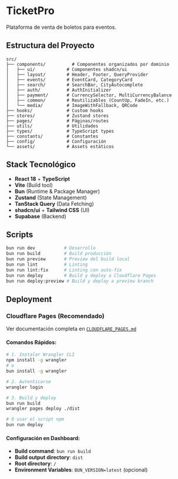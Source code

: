 # TicketPro

Plataforma de venta de boletos para eventos.

## Estructura del Proyecto

```
src/
├── components/          # Componentes organizados por dominio
│   ├── ui/            # Componentes shadcn/ui
│   ├── layout/        # Header, Footer, QueryProvider
│   ├── events/        # EventCard, CategoryCard
│   ├── search/        # SearchBar, CityAutocomplete
│   ├── auth/          # AuthInitializer
│   ├── payment/       # CurrencySelector, MultiCurrencyBalance
│   ├── common/        # Reutilizables (CountUp, FadeIn, etc.)
│   └── media/         # ImageWithFallback, QRCode
├── hooks/             # Custom hooks
├── stores/            # Zustand stores
├── pages/             # Páginas/routes
├── utils/             # Utilidades
├── types/             # TypeScript types
├── constants/         # Constantes
├── config/            # Configuración
└── assets/            # Assets estáticos
```

## Stack Tecnológico

- **React 18** + **TypeScript**
- **Vite** (Build tool)
- **Bun** (Runtime & Package Manager)
- **Zustand** (State Management)
- **TanStack Query** (Data Fetching)
- **shadcn/ui** + **Tailwind CSS** (UI)
- **Supabase** (Backend)

## Scripts

```bash
bun run dev           # Desarrollo
bun run build         # Build producción
bun run preview       # Preview del build local
bun run lint          # Linting
bun run lint:fix      # Linting con auto-fix
bun run deploy        # Build y deploy a Cloudflare Pages
bun run deploy:preview # Build y deploy a preview branch
```

## Deployment

### Cloudflare Pages (Recomendado)

Ver documentación completa en [`CLOUDFLARE_PAGES.md`](./CLOUDFLARE_PAGES.md)

#### Comandos Rápidos:

```bash
# 1. Instalar Wrangler CLI
npm install -g wrangler
# o
bun install -g wrangler

# 2. Autenticarse
wrangler login

# 3. Build y deploy
bun run build
wrangler pages deploy ./dist

# O usar el script npm
bun run deploy
```

#### Configuración en Dashboard:

- **Build command**: `bun run build`
- **Build output directory**: `dist`
- **Root directory**: `/`
- **Environment Variables**: `BUN_VERSION=latest` (opcional)

